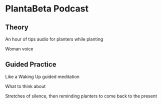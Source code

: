 # PlantaBeta Podcast

## Theory

An hour of tips audio for planters while planting

Woman voice

## Guided Practice

Like a Waking Up guided meditation

What to think about

Stretches of silence, then reminding planters to come back to the present
